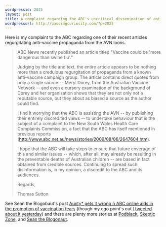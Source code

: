 ```yaml
--- 
wordpressid: 2025
layout: post
title: A complaint regarding the ABC's uncritical dissemination of anti-vaccine propaganda
wordpressurl: http://passingcuriosity.com/?p=2025
---
```

Here is my complaint to the ABC regarding one of their recent articles regurgitating anti-vaccine propaganda from the AVN loons. 

> ABC News recently published an article titled "Vaccine could be 'more dangerous than swine flu'."
> 
>Judging by the title and text, the entire article appears to be nothing more than a credulous regurgitation of propaganda from a known anti-vaccine campaign group. The article contains direct quotes from only a single source -- Meryl Dorey, from the Australian Vaccine Network -- and even a cursory examination of the background of Dorey and her organisation shows that they are not only not a reputable source, but they about as biased a source as the author could find.
> 
> I find it worrying that the ABC is assisting the AVN -- by publishing their entirely discredited views -- to undertake behaviour that is the subject of a complaint to the New South Wales Health Care Complaints Commission, a fact that the ABC has itself mentioned in previous reports (http://www.abc.net.au/news/stories/2009/08/06/2647604.htm).
> 
> I hope that the ABC will take steps to ensure that future coverage of this and similar issues -- which, after all, may already be resulting in the preventable deaths of Australian children -- are based in fact obtained from credible sources. Continuing to spread such disinformation is, in my opinion, a discredit to the ABC and its audiences.
> 
> Regards, 
> 
> Thomas Sutton

See Sean the Blogobaut's post [Aunty* gets it wrong ñ ABC online aids in the promotion of vaccination fears](http://seantheblogonaut.com/2009/09/aunty-gets-it-wrong-abc-online-aids-in-the-promotion-of-vaccination-fears/) (though my ego point's out [I tweeted about it yesterday](http://twitter.com/thsutton/status/4098434839)) and there are plenty more stories at [Podblack](http://podblack.com/?s=avn), [Skeptic Zone](http://skepticzone.wordpress.com/?s=avn), and [Sean the Blogonaut](http://seantheblogonaut.com/?s=avn).
